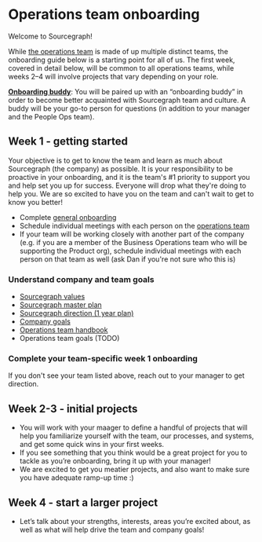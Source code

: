 # Operations team onboarding

Welcome to Sourcegraph! 

While [the operations team](index.md) is made of up multiple distinct teams, the onboarding guide below is a starting point for all of us. The first week, covered in detail below, will be common to all operations teams, while weeks 2–4 will involve projects that vary depending on your role.

**[Onboarding buddy](../people-ops/onboarding/buddy-program.md)**: You will be paired up with an “onboarding buddy” in order to become better acquainted with Sourcegraph team and culture. A buddy will be your go-to person for questions (in addition to your manager and the People Ops team).

## Week 1 - getting started

Your objective is to get to know the team and learn as much about Sourcegraph (the company) as possible. It is your responsibility to be proactive in your onboarding, and it is the team's #1 priority to support you and help set you up for success. Everyone will drop what they're doing to help you. We are so excited to have you on the team and can't wait to get to know you better!

- Complete [general onboarding](../people-ops/onboarding/index.md#general-onboarding-checklist)
- Schedule individual meetings with each person on the [operations team](../../company/team/org_chart.md#operations)
- If your team will be working closely with another part of the company (e.g. if you are a member of the Business Operations team who will be supporting the Product org), schedule individual meetings with each person on that team as well (ask Dan if you're not sure who this is)

### Understand company and team goals

- [Sourcegraph values](../../company/values.md)
- [Sourcegraph master plan](../../company/strategy.md)
- [Sourcegraph direction (1 year plan)](../../direction/index.md)
- [Company goals](../../company/goals/index.md)
- [Operations team handbook](index.md)
- Operations team goals (TODO)

### Complete your team-specific week 1 onboarding

If you don't see your team listed above, reach out to your manager to get direction.

## Week 2-3 - initial projects

- You will work with your maager to define a handful of projects that will help you familiarize yourself with the team, our processes, and systems, and get some quick wins in your first weeks.
- If you see something that you think would be a great project for you to tackle as you’re onboarding, bring it up with your manager!
- We are excited to get you meatier projects, and also want to make sure you have adequate ramp-up time :)

## Week 4 - start a larger project

- Let’s talk about your strengths, interests, areas you’re excited about, as well as what will help drive the team and company goals!
